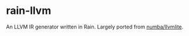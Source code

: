 # rain-llvm

An LLVM IR generator written in Rain. Largely ported from
[numba/llvmlite](https://github.com/numba/llvmlite).
